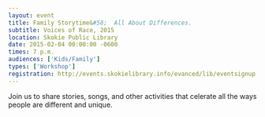 ```yaml
---
layout: event
title: Family Storytime&#58;  All About Differences.
subtitle: Voices of Race, 2015
location: Skokie Public Library
date: 2015-02-04 00:00:00 -0600
times: 7 p.m.
audiences: ['Kids/Family']
types: ['Workshop']
registration: http://events.skokielibrary.info/evanced/lib/eventsignup.asp?ID=22682
---
```

Join us to share stories, songs, and other activities that celerate all the ways people are different and unique.
